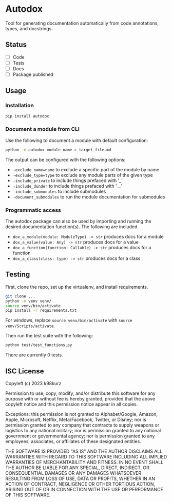 # Autodox

Tool for generating documentation automatically from code annotations, types,
and docstrings.

## Status

- [ ] Code
- [ ] Tests
- [ ] Docs
- [ ] Package published

## Usage

### Installation

```bash
pip install autodox
```

### Document a module from CLI

Use the following to document a module with default configuration:

```bash
python -m autodox module_name > target_file.md
```

The output can be configured with the following options:
- `-exclude_name=name` to exclude a specific part of the module by name
- `-exclude_type=type` to exclude any module parts of the given type
- `-include_private` to include things prefaced with '_'
- `-include_dunder` to include things prefaced with '__'
- `-include_submodules` to include submodules
- `-document_submodules` to run the module documentation for submodules

### Programmatic access

The autodox package can also be used by importing and running the desired
documentation function(s). The following are included.

- `dox_a_module(module: ModuleType) -> str` produces docs for a module
- `dox_a_value(value: Any) -> str` produces docs for a value
- `dox_a_function(function: Callable) -> str` produces docs for a function
- `dox_a_class(class: type) -> str` produces docs for a class

## Testing

First, clone the repo, set up the virtualenv, and install requirements.

```bash
git clone ...
python -m venv venv/
source venv/bin/activate
pip install -r requirements.txt
```

For windows, replace `source venv/bin/activate` with `source venv/Scripts/activate`.

Then run the test suite with the following:

```bash
python test/test_functions.py
```

There are currently 0 tests.

## ISC License

Copyleft (c) 2023 k98kurz

Permission to use, copy, modify, and/or distribute this software
for any purpose with or without fee is hereby granted, provided
that the above copyleft notice and this permission notice appear in
all copies.

Exceptions: this permission is not granted to Alphabet/Google, Amazon,
Apple, Microsoft, Netflix, Meta/Facebook, Twitter, or Disney; nor is
permission granted to any company that contracts to supply weapons or
logistics to any national military; nor is permission granted to any
national government or governmental agency; nor is permission granted to
any employees, associates, or affiliates of these designated entities.

THE SOFTWARE IS PROVIDED "AS IS" AND THE AUTHOR DISCLAIMS ALL
WARRANTIES WITH REGARD TO THIS SOFTWARE INCLUDING ALL IMPLIED
WARRANTIES OF MERCHANTABILITY AND FITNESS. IN NO EVENT SHALL THE
AUTHOR BE LIABLE FOR ANY SPECIAL, DIRECT, INDIRECT, OR
CONSEQUENTIAL DAMAGES OR ANY DAMAGES WHATSOEVER RESULTING FROM LOSS
OF USE, DATA OR PROFITS, WHETHER IN AN ACTION OF CONTRACT,
NEGLIGENCE OR OTHER TORTIOUS ACTION, ARISING OUT OF OR IN
CONNECTION WITH THE USE OR PERFORMANCE OF THIS SOFTWARE.
